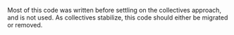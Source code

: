 Most of this code was written before settling on the collectives approach, and
is not used. As collectives stabilize, this code should either be migrated or
removed.
